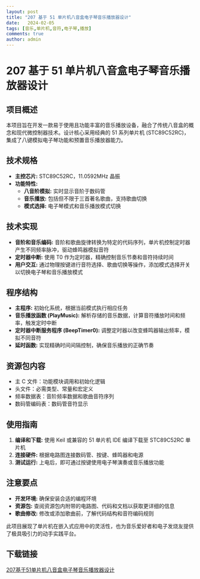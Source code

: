 ```yaml
---
layout: post
title: "207 基于 51 单片机八音盒电子琴音乐播放器设计"
date:   2024-02-05
tags: [音乐,单片机,音符,电子琴,播放]
comments: true
author: admin
---
```

# 207 基于 51 单片机八音盒电子琴音乐播放器设计

## 项目概述

本项目旨在开发一款易于使用且功能丰富的音乐播放设备，融合了传统八音盒的概念和现代微控制器技术。设计核心采用经典的 51 系列单片机 (STC89C52RC)，集成了八键模拟电子琴功能和预置音乐播放器能力。

## 技术规格

- **主控芯片:** STC89C52RC，11.0592MHz 晶振
- **功能特性:**
  - **八音阶模拟:** 实时显示音阶于数码管
  - **音乐播放:** 包括但不限于三首著名歌曲，支持歌曲切换
  - **模式选择:** 电子琴模式和音乐播放模式切换

## 技术实现

- **音阶和音乐编码:** 音阶和歌曲旋律转换为特定的代码序列，单片机控制定时器产生不同频率脉冲，驱动蜂鸣器模拟音符
- **定时器中断:** 使用 T0 作为定时器，精确控制音乐节奏和音符持续时间
- **用户交互:** 通过物理按键进行音符选择、歌曲切换等操作，添加模式选择开关以切换电子琴和音乐播放模式

## 程序结构

- **主程序:** 初始化系统，根据当前模式执行相应任务
- **音乐播放函数 (PlayMusic):** 解析存储的音乐数据，计算音符播放时间和频率，触发定时中断
- **定时器中断服务程序 (BeepTimer0):** 调整定时器以改变蜂鸣器输出频率，模拟不同音符
- **延时函数:** 实现精确时间间隔控制，确保音乐播放的正确节奏

## 资源包内容

- 主 C 文件：功能模块调用和初始化逻辑
- 头文件：必需类型、常量和宏定义
- 频率数据表：音阶频率数据和歌曲音符序列
- 数码管编码表：数码管音符显示

## 使用指南

1. **编译和下载:** 使用 Keil 或兼容的 51 单片机 IDE 编译下载至 STC89C52RC 单片机
2. **连接硬件:** 根据电路图连接数码管、按键、蜂鸣器和电源
3. **测试运行:** 上电后，即可通过按键使用电子琴演奏或音乐播放功能

## 注意要点

- **开发环境:** 确保安装合适的编程环境
- **资源包:** 查阅资源包内附带的电路图、代码和文档以获取更详细的信息
- **歌曲修改:** 修改或添加歌曲前，了解代码结构和音符编码规则

此项目展现了单片机在嵌入式应用中的灵活性，也为音乐爱好者和电子发烧友提供了极具吸引力的动手实践平台。

## 下载链接

[207基于51单片机八音盒电子琴音乐播放器设计](https://pan.quark.cn/s/05a0f64ec49a)